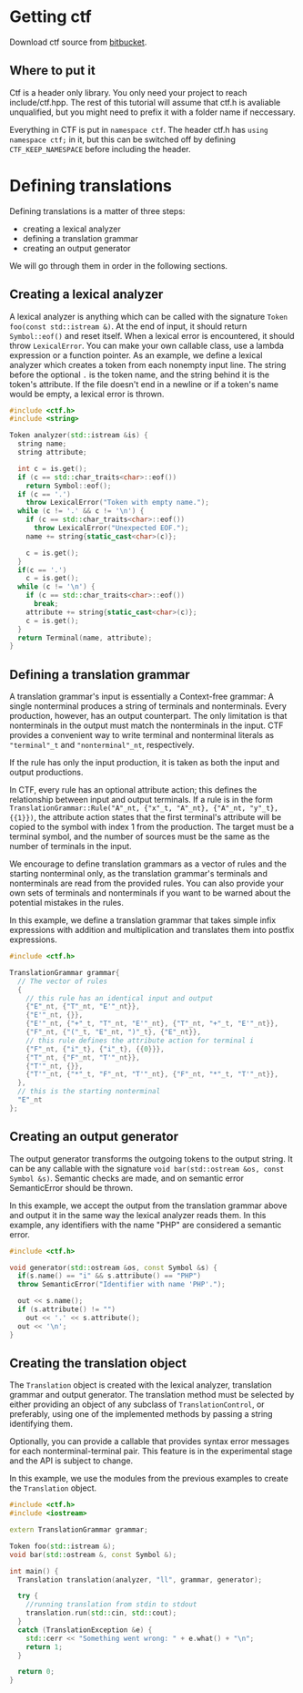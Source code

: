 # Getting ctf

Download ctf source from [bitbucket](https://bitbucket.org/RadekVit/ctf/src).

## Where to put it

Ctf is a header only library. You only need your project to reach include/ctf.hpp.
The rest of this tutorial will assume that ctf.h is avaliable unqualified, but you might need to prefix it with a folder name if neccessary.

Everything in CTF is put in `namespace ctf`. The header ctf.h has `using namespace ctf;` in it, but this can be switched off by defining `CTF_KEEP_NAMESPACE` before including the header.

# Defining translations

Defining translations is a matter of three steps:
 * creating a lexical analyzer
 * defining a translation grammar
 * creating an output generator

We will go through them in order in the following sections.

## Creating a lexical analyzer

A lexical analyzer is anything which can be called with the signature `Token foo(const std::istream &)`. At the end of input, it should return `Symbol::eof()` and reset itself. When a lexical error is encountered, it should throw `LexicalError`.
You can make your own callable class, use a lambda expression or a function pointer. As an example, we define a lexical analyzer which creates a token from each nonempty input line. The string before the optional `.` is the token name, and the string behind it is the token's attribute. If the file doesn't end in a newline or if a token's name would be empty, a lexical error is thrown.

```c++
#include <ctf.h>
#include <string>

Token analyzer(std::istream &is) {
  string name;
  string attribute;

  int c = is.get();
  if (c == std::char_traits<char>::eof())
    return Symbol::eof();
  if (c == '.')
    throw LexicalError("Token with empty name.");
  while (c != '.' && c != '\n') {
    if (c == std::char_traits<char>::eof())
      throw LexicalError("Unexpected EOF.");
    name += string{static_cast<char>(c)};

    c = is.get();
  }
  if(c == '.')
    c = is.get();
  while (c != '\n') {
    if (c == std::char_traits<char>::eof())
      break;
    attribute += string{static_cast<char>(c)};
    c = is.get();
  }
  return Terminal(name, attribute);
}
```

## Defining a translation grammar

A translation grammar's input is essentially a Context-free grammar: A single nonterminal produces a string of terminals and nonterminals. Every production, however, has an output counterpart. The only limitation is that nonterminals in the output must match the nonterminals in the input. CTF provides a convenient way to write terminal and nonterminal literals as `"terminal"_t` and `"nonterminal"_nt`, respectively.


If the rule has only the input production, it is taken as both the input and output productions.

In CTF, every rule has an optional attribute action; this defines the relationship between input and output terminals. If a rule is in the form `TranslationGrammar::Rule("A"_nt, {"x"_t, "A"_nt}, {"A"_nt, "y"_t}, {{1}})`, the attribute action states that the first terminal's attribute will be copied to the symbol with index 1 from the production. The target must be a terminal symbol, and the number of sources must be the same as the number of terminals in the input.

We encourage to define translation grammars as a vector of rules and the starting nonterminal only, as the translation grammar's terminals and nonterminals are read from the provided rules. You can also provide your own sets of terminals and nonterminals if you want to be warned about the potential mistakes in the rules.

In this example, we define a translation grammar that takes simple infix expressions with addition and multiplication and translates them into postfix expressions.

```c++
#include <ctf.h>

TranslationGrammar grammar{
  // The vector of rules
  {
	// this rule has an identical input and output
    {"E"_nt, {"T"_nt, "E'"_nt}},
    {"E'"_nt, {}},
    {"E'"_nt, {"+"_t, "T"_nt, "E'"_nt}, {"T"_nt, "+"_t, "E'"_nt}},
    {"F"_nt, {"("_t, "E"_nt, ")"_t}, {"E"_nt}},
	// this rule defines the attribute action for terminal i
    {"F"_nt, {"i"_t}, {"i"_t}, {{0}}},
    {"T"_nt, {"F"_nt, "T'"_nt}},
    {"T'"_nt, {}},
    {"T'"_nt, {"*"_t, "F"_nt, "T'"_nt}, {"F"_nt, "*"_t, "T'"_nt}},
  },
  // this is the starting nonterminal
  "E"_nt
};
```

## Creating an output generator

The output generator transforms the outgoing tokens to the output string. It can be any callable with the signature `void bar(std::ostream &os, const Symbol &s)`. Semantic checks are made, and on semantic error SemanticError should be thrown.

In this example, we accept the output from the translation grammar above and output it in the same way the lexical analyzer reads them. In this example, any identifiers with the name "PHP" are considered a semantic error.

```c++
#include <ctf.h>

void generator(std::ostream &os, const Symbol &s) {
  if(s.name() == "i" && s.attribute() == "PHP")
  throw SemanticError("Identifier with name 'PHP'.");

  out << s.name();
  if (s.attribute() != "")
    out << '.' << s.attribute();
  out << '\n';
}
```

## Creating the translation object

The `Translation` object is created with the lexical analyzer, translation grammar and output generator. The translation method must be selected by either providing an object of any subclass of `TranslationControl`, or preferably, using one of the implemented methods by passing a string identifying them.

Optionally, you can provide a callable that provides syntax error messages for each nonterminal-terminal pair. This feature is in the experimental stage and the API is subject to change.

In this example, we use the modules from the previous examples to create the `Translation` object.

```c++
#include <ctf.h>
#include <iostream>

extern TranslationGrammar grammar;

Token foo(std::istream &);
void bar(std::ostream &, const Symbol &);

int main() {
  Translation translation(analyzer, "ll", grammar, generator);

  try {
    //running translation from stdin to stdout
    translation.run(std::cin, std::cout);
  }
  catch (TranslationException &e) {
    std::cerr << "Something went wrong: " + e.what() + "\n";
	return 1;
  }

  return 0;
}
```
